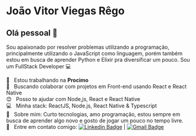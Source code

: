 # João Vitor Viegas Rêgo

## Olá pessoal 👋
Sou apaixonado por resolver problemas utilizando a programação, principalmente utilizando o JavaScript como linguagem, porém também estou em busca de aprender Python e Elixir pra diversificar um pouco.
Sou um FullStack Developer :computer:

 :rocket:  &nbsp; Estou trabalhando na **Procimo**
 <br/> :purple_heart: &nbsp; Buscando colaborar com projetos em Front-end usando React e React Native
 <br/> :blush: &nbsp; Posso te ajudar com Node,js, React e React Native
 <br/> :computer: &nbsp; Minha stack: ReactJS, Node.js, React Native & Typescript
 <br/> 💬  &nbsp; Sobre mim: Curto tecnologias, amo programação, estou sempre em busca de aprender algo novo e gosto de jogar um pouco no tempo livre.
 <br/> :email: &nbsp; Entre em contato comigo: [![Linkedin Badge](https://img.shields.io/badge/-Jo%C3%A3o%20Vitor-blue?style=flat-square&logo=Linkedin&logoColor=white&link=https://www.linkedin.com/in/joaovvr/)](https://www.linkedin.com/in/joaovvr/) 
| 
[![Gmail Badge](https://img.shields.io/badge/-jvrviegas@gmail.com-c14438?style=flat-square&logo=Gmail&logoColor=white&link=mailto:jvrviegas@gmail.com)](mailto:jvrviegas@gmail.com)
